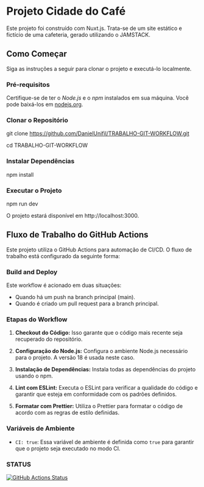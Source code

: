 # Projeto Cidade do Café

Este projeto foi construído com Nuxt.js. Trata-se de um site estático e fictício de uma cafeteria, gerado utilizando o JAMSTACK.

## Como Começar

Siga as instruções a seguir para clonar o projeto e executá-lo localmente.

### Pré-requisitos

Certifique-se de ter o *Node.js* e o *npm* instalados em sua máquina. Você pode baixá-los em [nodejs.org](https://nodejs.org/).

### Clonar o Repositório

git clone https://github.com/DanielUnifil/TRABALHO-GIT-WORKFLOW.git

cd TRABALHO-GIT-WORKFLOW

### Instalar Dependências

npm install

### Executar o Projeto

npm run dev

O projeto estará disponível em http://localhost:3000.

## Fluxo de Trabalho do GitHub Actions

Este projeto utiliza o GitHub Actions para automação de CI/CD. O fluxo de trabalho está configurado da seguinte forma:

### Build and Deploy

Este workflow é acionado em duas situações:
- Quando há um push na branch principal (main).
- Quando é criado um pull request para a branch principal.

### Etapas do Workflow

1. **Checkout do Código:** Isso garante que o código mais recente seja recuperado do repositório.

2. **Configuração do Node.js:** Configura o ambiente Node.js necessário para o projeto. A versão 18 é usada neste caso.

3. **Instalação de Dependências:** Instala todas as dependências do projeto usando o npm.

4. **Lint com ESLint:** Executa o ESLint para verificar a qualidade do código e garantir que esteja em conformidade com os padrões definidos.

5. **Formatar com Prettier:** Utiliza o Prettier para formatar o código de acordo com as regras de estilo definidas.

### Variáveis de Ambiente

- `CI: true`: Essa variável de ambiente é definida como `true` para garantir que o projeto seja executado no modo CI.


### STATUS 

[![GitHub Actions Status](https://github.com/DanielUnifil/TRABALHO-GIT-WORKFLOW/.github/workflows/build.yml/badge.svg)](https://github.com/DanielUnifil/TRABALHO-GIT-WORKFLOW/actions)
